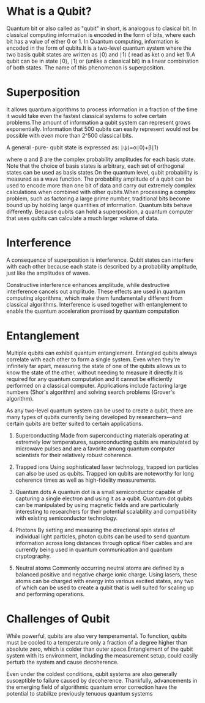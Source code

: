 # What is a Qubit?
Quantum bit or also called as "qubit" in short, is analogous to clasical bit. In classical computing information is encoded in the form of bits, where each bit has a value of either 0 or 1. In Quantum computing, information is encoded in the form of qubits.It is a two-level quantum system where the two basis qubit states are written as  ∣0⟩ and ∣1⟩ ( read as ket o and ket 1).A qubit can be in state ∣0⟩, ∣1⟩ or (unlike a classical bit) in a linear combination of both states. The name of this phenomenon is superposition.
# Superposition 
It allows quantum algorithms to process information in a fraction of the time it would take even the fastest classical systems to solve certain problems.The amount of information a qubit system can represent grows exponentially. Information that 500 qubits can easily represent would not be possible with even more than 2^500 classical bits.

  A general -pure- qubit state is expressed as: ∣ψ⟩=α∣0⟩+β∣1⟩ 

where α and β are the complex probability amplitudes for each basis state. Note that the choice of basis states is arbitrary, each set of orthogonal states can be used as basis states.On the quantum level, qubit probability is measured as a wave function. The probability amplitude of a qubit can be used to encode more than one bit of data and carry out extremely complex calculations when combined with other qubits.When processing a complex problem, such as factoring a large prime number, traditional bits become bound up by holding large quantities of information. Quantum bits behave differently. Because qubits can hold a superposition, a quantum computer that uses qubits can calculate a much larger volume of data.

# Interference
A consequence of superposition is interference. Qubit states can interfere with each other because each state is described by a probability amplitude, just like the amplitudes of waves.

Constructive interference enhances amplitude, while destructive interference cancels out amplitude. These effects are used in quantum computing algorithms, which make them fundamentally different from classical algorithms. Interference is used together with entanglement to enable the quantum acceleration promised by quantum computation

# Entanglement
Multiple qubits can exhibit quantum entanglement. Entangled qubits always correlate with each other to form a single system. Even when they're infinitely far apart, measuring the state of one of the qubits allows us to know the state of the other, without needing to measure it directly.It is required for any quantum computation and it cannot be efficiently performed on a classical computer. Applications include factoring large numbers (Shor's algorithm) and solving search problems (Grover's algorithm).


As any two-level quantum system can be used to create a qubit, there are many types of qubits currently being developed by researchers—and certain qubits are better suited to certain applications.

 1) Superconducting
Made from superconducting materials operating at extremely low temperatures, superconducting qubits are manipulated by microwave pulses and are a favorite among quantum computer scientists for their relatively robust coherence.

 2) Trapped ions
Using sophisticated laser technology, trapped ion particles can also be used as qubits. Trapped ion qubits are noteworthy for long coherence times as well as high-fidelity measurements.

 3) Quantum dots
A quantum dot is a small semiconductor capable of capturing a single electron and using it as a qubit. Quantum dot qubits can be manipulated by using magnetic fields and are particularly interesting to researchers for their potential scalability and compatibility with existing semiconductor technology.

 4) Photons
By setting and measuring the directional spin states of individual light particles, photon qubits can be used to send quantum information across long distances through optical fiber cables and are currently being used in quantum communication and quantum cryptography.

 5) Neutral atoms
Commonly occurring neutral atoms are defined by a balanced positive and negative charge ionic charge. Using lasers, these atoms can be charged with energy into various excited states, any two of which can be used to create a qubit that is well suited for scaling up and performing operations.

# Challenges of Qubit
While powerful, qubits are also very temperamental. To function, qubits must be cooled to a temperature only a fraction of a degree higher than absolute zero, which is colder than outer space.Entanglement of the qubit system with its environment, including the measurement setup, could easily perturb the system and cause decoherence.

Even under the coldest conditions, qubit systems are also generally susceptible to failure caused by decoherence. Thankfully, advancements in the emerging field of algorithmic quantum error correction have the potential to stabilize previously tenuous quantum systems